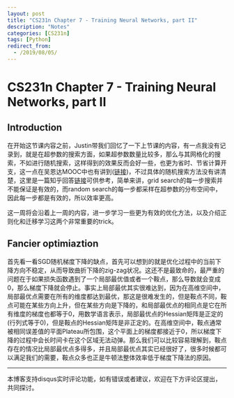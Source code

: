 ```yaml
---
layout: post
title: "CS231n Chapter 7 - Training Neural Networks, part II"
description: "Notes"
categories: [CS231n]
tags: [Python]
redirect_from:
  - /2019/08/05/
---
```


# CS231n Chapter 7 - Training Neural Networks, part II    

## Introduction  

在开始这节课内容之前，Justin带我们回忆了一下上节课的内容，有一点我没有记录到，就是在超参数的搜索方面，如果超参数数量比较多，那么与其网格化的搜索，不如进行随机搜索，这样得到的效果反而会好一些，也更为省时、节省计算开支，这一点在吴恩达MOOC中也有讲到([链接](http://justin-yu.me/blog/2019/04/08/Improving-Deep-Neural-Networks-Hyperparameter-tuning,-Regularization-and-Optimization-Chapter-3/))，不过具体的随机搜索方法没有讲清楚，这里是一篇知乎回答[链接](https://www.zhihu.com/question/57394983)可供参考，简单来讲，grid search的每一步搜索并不能保证是有效的，而random search的每一步都采样在超参数的分布空间中，因此每一步都是有效的，所以效率更高。  

这一周将会沿着上一周的内容，进一步学习一些更为有效的优化方法，以及介绍正则化和迁移学习这两个非常重要的trick。  

## Fancier optimiaztion  

首先看一看SGD随机梯度下降的缺点，首先可以想到的就是优化过程中的当前下降方向不稳定，从而导致曲折下降的zig-zag状况。这还不是最致命的，最严重的问题在于如果损失函数遇到了一个局部最优值或者一个鞍点，那么导数就会变成0，那么梯度下降就会停止。事实上局部最优其实很难达到，因为在高维空间中，局部最优点需要在所有的维度都达到最优，那这是很难发生的，但是鞍点不同，鞍点可能在某些方向上升，但在某些方向是下降的，和局部最优点的相同点是它在所有维度的梯度也都等于0，用数学语言表示，局部最优点的Hessian矩阵是正定的(行列式等于0)，但是鞍点的Hessian矩阵是非正定的。在高维空间中，鞍点通常被相同误差值的平面Plateau所包围，这个平面上的梯度都接近于0，所以梯度下降的过程中会长时间卡在这个区域无法动弹。那么我们可以比较容易理解到，鞍点存在的情况比局部最优点多得多，并且局部最优点其实已经很好了，很多时候都可以满足我们的需要，鞍点众多也正是牛顿法整体效率低于梯度下降法的原因。  

---
本博客支持disqus实时评论功能，如有错误或者建议，欢迎在下方评论区提出，共同探讨。  
